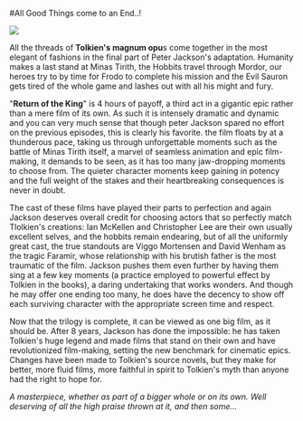 #All Good Things come to an End..!

![](https://images.moviesanywhere.com/45bc0ec075bfc0b4d8f184a7cc5bf993/876ed805-83b1-4387-b0d0-62d08c36536d.webp)

All the threads of **Tolkien's magnum opu**s come together in the most elegant of fashions in the final part of Peter Jackson's adaptation. Humanity makes a last stand at Minas Tirith, the Hobbits travel through Mordor, our heroes try to by time for Frodo to complete his mission and the Evil Sauron gets tired of the whole game and lashes out with all his might and fury.

"**Return of the King**" is 4 hours of payoff, a third act in a gigantic epic rather than a mere film of its own. As such it is intensely dramatic and dynamic and you can very much sense that though peter Jackson spared no effort on the previous episodes, this is clearly his favorite. the film floats by at a thunderous pace, taking us through unforgettable moments such as the battle of Minas Tirith itself, a marvel of seamless animation and epic film-making, it demands to be seen, as it has too many jaw-dropping moments to choose from. The quieter character moments keep gaining in potency and the full weight of the stakes and their heartbreaking consequences is never in doubt.

The cast of these films have played their parts to perfection and again Jackson deserves overall credit for choosing actors that so perfectly match Tlolkien's creations: Ian McKellen and Christopher Lee are their own usually excellent selves, and the hobbits remain endearing, but of all the uniformly great cast, the true standouts are Viggo Mortensen and David Wenham as the tragic Faramir, whose relationship with his brutish father is the most traumatic of the film. Jackson pushes them even further by having them sing at a few key moments (a practice employed to powerful effect by Tolkien in the books), a daring undertaking that works wonders. And though he may offer one ending too many, he does have the decency to show off each surviving character with the appropriate screen time and respect.

Now that the trilogy is complete, it can be viewed as one big film, as it should be. After 8 years, Jackson has done the impossible: he has taken Tolkien's huge legend and made films that stand on their own and have revolutionized film-making, setting the new benchmark for cinematic epics. Changes have been made to Tolkien's source novels, but they make for better, more fluid films, more faithful in spirit to Tolkien's myth than anyone had the right to hope for.


*A masterpiece, whether as part of a bigger whole or on its own. Well deserving of all the high praise thrown at it, and then some...*